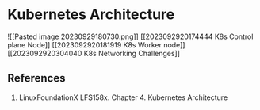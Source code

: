 # Kubernetes Architecture
![[Pasted image 20230929180730.png]]
[[2023092920174444 K8s Control plane Node]]
[[2023092920181919 K8s Worker node]]
[[2023092920304040 K8s Networking Challenges]]

## References
1. LinuxFoundationX LFS158x. Chapter 4. Kubernetes Architecture